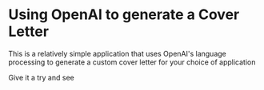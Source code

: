 # Using OpenAI to generate a Cover Letter

This is a relatively simple application that uses OpenAI's language processing to generate a custom cover letter for your choice of application

Give it a try and see
